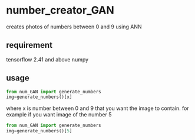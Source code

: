 # number_creator_GAN
creates photos of numbers between 0 and 9 using ANN

## requirement
tensorflow 2.41 and above
numpy
## usage
```python
from num_GAN import generate_numbers
img=generate_numbers()[x]
```
where x is number between 0 and 9 that you want the image to contain. 
for example if you want image of the number 5 
```python
from num_GAN import generate_numbers
img=generate_numbers()[5]
```